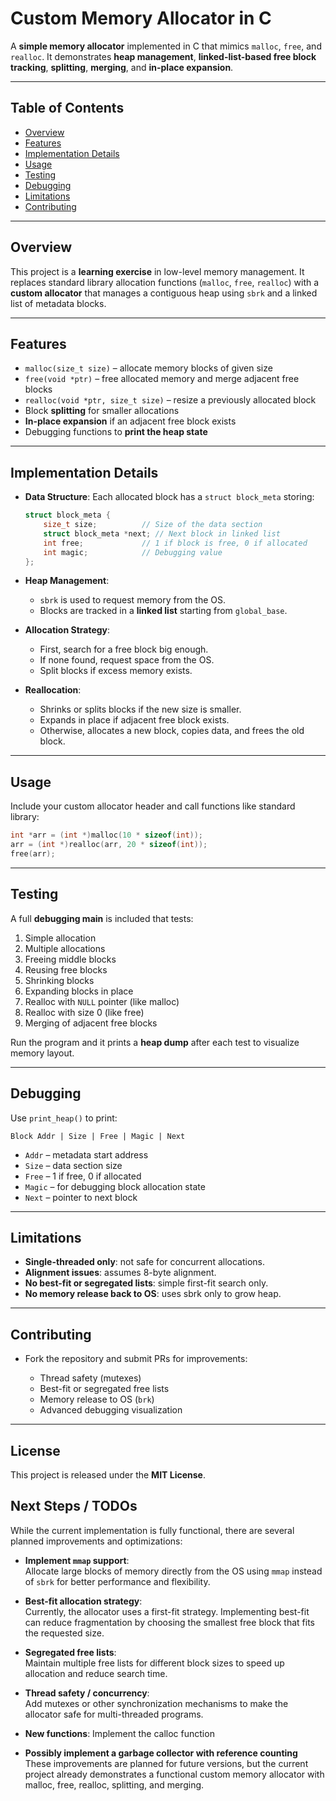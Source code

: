# Custom Memory Allocator in C

A **simple memory allocator** implemented in C that mimics `malloc`, `free`, and `realloc`.
It demonstrates **heap management**, **linked-list-based free block tracking**, **splitting**, **merging**, and **in-place expansion**.

---

## Table of Contents

* [Overview](#overview)
* [Features](#features)
* [Implementation Details](#implementation-details)
* [Usage](#usage)
* [Testing](#testing)
* [Debugging](#debugging)
* [Limitations](#limitations)
* [Contributing](#contributing)

---

## Overview

This project is a **learning exercise** in low-level memory management.
It replaces standard library allocation functions (`malloc`, `free`, `realloc`) with a **custom allocator** that manages a contiguous heap using `sbrk` and a linked list of metadata blocks.

---

## Features

* `malloc(size_t size)` – allocate memory blocks of given size
* `free(void *ptr)` – free allocated memory and merge adjacent free blocks
* `realloc(void *ptr, size_t size)` – resize a previously allocated block
* Block **splitting** for smaller allocations
* **In-place expansion** if an adjacent free block exists
* Debugging functions to **print the heap state**

---

## Implementation Details

* **Data Structure**:
  Each allocated block has a `struct block_meta` storing:

  ```c
  struct block_meta {
      size_t size;          // Size of the data section
      struct block_meta *next; // Next block in linked list
      int free;             // 1 if block is free, 0 if allocated
      int magic;            // Debugging value
  };
  ```
* **Heap Management**:

  * `sbrk` is used to request memory from the OS.
  * Blocks are tracked in a **linked list** starting from `global_base`.
* **Allocation Strategy**:

  * First, search for a free block big enough.
  * If none found, request space from the OS.
  * Split blocks if excess memory exists.
* **Reallocation**:

  * Shrinks or splits blocks if the new size is smaller.
  * Expands in place if adjacent free block exists.
  * Otherwise, allocates a new block, copies data, and frees the old block.

---

## Usage

Include your custom allocator header and call functions like standard library:

```c
int *arr = (int *)malloc(10 * sizeof(int));
arr = (int *)realloc(arr, 20 * sizeof(int));
free(arr);
```

---

## Testing

A full **debugging main** is included that tests:

1. Simple allocation
2. Multiple allocations
3. Freeing middle blocks
4. Reusing free blocks
5. Shrinking blocks
6. Expanding blocks in place
7. Realloc with `NULL` pointer (like malloc)
8. Realloc with size 0 (like free)
9. Merging of adjacent free blocks

Run the program and it prints a **heap dump** after each test to visualize memory layout.

---

## Debugging

Use `print_heap()` to print:

```
Block Addr | Size | Free | Magic | Next
```

* `Addr` – metadata start address
* `Size` – data section size
* `Free` – 1 if free, 0 if allocated
* `Magic` – for debugging block allocation state
* `Next` – pointer to next block

---

## Limitations

* **Single-threaded only**: not safe for concurrent allocations.
* **Alignment issues**: assumes 8-byte alignment.
* **No best-fit or segregated lists**: simple first-fit search only.
* **No memory release back to OS**: uses sbrk only to grow heap.

---

## Contributing

* Fork the repository and submit PRs for improvements:

  * Thread safety (mutexes)
  * Best-fit or segregated free lists
  * Memory release to OS (`brk`)
  * Advanced debugging visualization

---

## License

This project is released under the **MIT License**.

## Next Steps / TODOs

While the current implementation is fully functional, there are several planned improvements and optimizations:

- **Implement `mmap` support**:  
  Allocate large blocks of memory directly from the OS using `mmap` instead of `sbrk` for better performance and flexibility.

- **Best-fit allocation strategy**:  
  Currently, the allocator uses a first-fit strategy. Implementing best-fit can reduce fragmentation by choosing the smallest free block that fits the requested size.

- **Segregated free lists**:  
  Maintain multiple free lists for different block sizes to speed up allocation and reduce search time.

- **Thread safety / concurrency**:  
  Add mutexes or other synchronization mechanisms to make the allocator safe for multi-threaded programs.

- **New functions**:
  Implement the calloc function
- **Possibly implement a garbage collector with reference counting**
These improvements are planned for future versions, but the current project already demonstrates a functional custom memory allocator with malloc, free, realloc, splitting, and merging.

